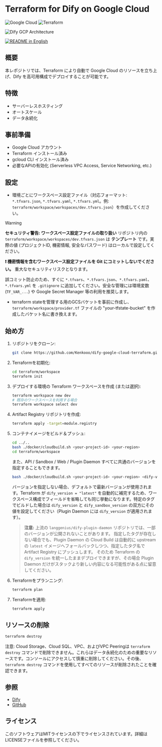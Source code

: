 # Terraform for Dify on Google Cloud

![Google Cloud](https://img.shields.io/badge/Google%20Cloud-4285F4?logo=google-cloud&logoColor=white)
![Terraform](https://img.shields.io/badge/Terraform-1.9.5-blue.svg)


![Dify GCP Architecture](images/dify-google-cloud-architecture.png)

<a href="../../"><img alt="README in English" src="https://img.shields.io/badge/English-d9d9d9"></a>

## 概要
本レポジトリでは、Terraform により自動で Google Cloud のリソースを立ち上げ、Dify を高可用構成でデプロイすることが可能です。

## 特徴
- サーバーレスホスティング
- オートスケール
- データ永続化

## 事前準備
- Google Cloud アカウント
- Terraform インストール済み
- gcloud CLI インストール済み
- 必要なAPIの有効化 (Serverless VPC Access, Service Networking, etc.)

## 設定
- 環境ごとにワークスペース設定ファイル（対応フォーマット: `*.tfvars.json`, `*.tfvars.yaml`, `*.tfvars.yml`。例: `terraform/workspace/workspaces/dev.tfvars.json`）を作成してください。
> [!WARNING]
> **セキュリティ警告: ワークスペース設定ファイルの取り扱い**
> リポジトリ内の `terraform/workspace/workspaces/dev.tfvars.json` は **テンプレート** です。実際の値 (プロジェクトID, 機密情報, 安全なパスワード) はローカルで設定してください。
>
> **❗️ 機密情報を含むワークスペース設定ファイルを Git にコミットしないでください。** 重大なセキュリティリスクとなります。
>
> 誤コミット防止のため、すぐに `*.tfvars`、`*.tfvars.json`、`*.tfvars.yaml`、`*.tfvars.yml` を `.gitignore` に追加してください。安全な管理には環境変数 (`TF_VAR_...`) や Google Secret Manager 等の利用を推奨します。

- terraform stateを管理する用のGCSバケットを事前に作成し、`terraform/workspace/provider.tf` ファイルの "your-tfstate-bucket" を作成したバケット名に書き換えます。

## 始め方
1. リポジトリをクローン:
    ```sh
    git clone https://github.com/Kenkooo/dify-google-cloud-terraform.git
    ```

2. Terraformを初期化:
    ```sh
    cd terraform/workspace
    terraform init
    ```

3. デプロイする環境の Terraform ワークスペースを作成 (または選択):
    ```sh
    terraform workspace new dev
    # 既存のワークスペースを利用する場合
    terraform workspace select dev
    ```

4. Artifact Registry リポジトリを作成:
    ```sh
    terraform apply -target=module.registry
    ```

5. コンテナイメージをビルド＆プッシュ:
    ```sh
    cd ../..
    bash ./docker/cloudbuild.sh <your-project-id> <your-region>
    cd terraform/workspace
    ```
    また、API / Sandbox / Web / Plugin Daemon すべてに共通のバージョンを指定することもできます。
    ```sh
    bash ./docker/cloudbuild.sh <your-project-id> <your-region> <dify-version>
    ```
    バージョンを指定しない場合、デフォルトで最新バージョンが使用されます。Terraform が `dify_version = "latest"` を自動的に補完するため、ワークスペース構成でフィールドを省略しても同じ挙動になります。特定のタグでビルドした場合は `dify_version` と `dify_sandbox_version` の双方にその値を設定してください（Plugin Daemon には `dify_version` が適用されます）。

    > **注意:** 上流の `langgenius/dify-plugin-daemon` リポジトリでは、一部のバージョンが公開されないことがあります。
    > 指定したタグが存在しない場合でも、Plugin Daemon の Cloud Build は自動的に upstream の `latest` イメージへフォールバックしつつ、指定したタグ名で Artifact Registry にプッシュします。
    > そのため Terraform の `dify_version` を統一したままデプロイできますが、その場合 Plugin Daemon だけがスタックより新しい内容になる可能性がある点に留意してください。

6. Terraformをプランニング:
    ```sh
    terraform plan
    ```

7. Terraformを適用:
    ```sh
    terraform apply
    ```


## リソースの削除
```sh
terraform destroy
```

注意: Cloud Storage、Cloud SQL、VPC、およびVPC Peeringは `terraform destroy` コマンドで削除できません。これらはデータ永続化のための重要なリソースです。コンソールにアクセスして慎重に削除してください。その後、`terraform destroy` コマンドを使用してすべてのリソースが削除されたことを確認できます。

## 参照
- [Dify](https://dify.ai/)
- [GitHub](https://github.com/langgenius/dify)

## ライセンス
このソフトウェアはMITライセンスの下でライセンスされています。詳細はLICENSEファイルを参照してください。
